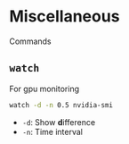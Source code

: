 # Miscellaneous
Commands

## `watch`
For gpu monitoring
```zsh
watch -d -n 0.5 nvidia-smi
```
- `-d`: Show **d**ifference
- `-n`: Time interval
